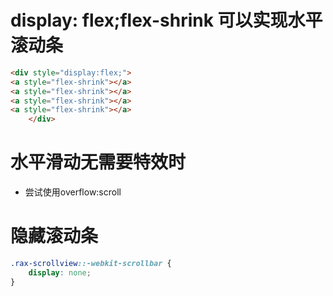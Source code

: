 # display: flex;flex-shrink 可以实现水平滚动条

```html
<div style="display:flex;">
<a style="flex-shrink"></a>
<a style="flex-shrink"></a>
<a style="flex-shrink"></a>
<a style="flex-shrink"></a>
    </div>
```

# 水平滑动无需要特效时

* 尝试使用overflow:scroll

# 隐藏滚动条

```css 
.rax-scrollview::-webkit-scrollbar {
    display: none;
}
```